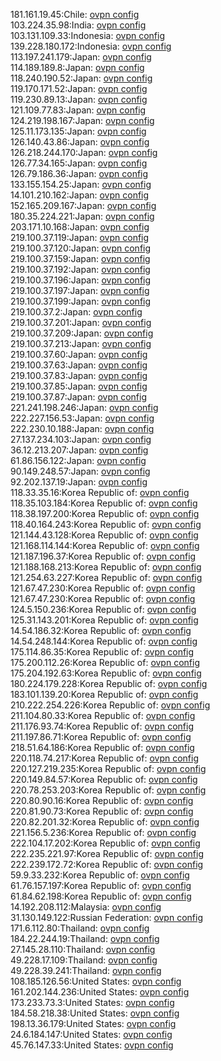 181.161.19.45:Chile: [ovpn config](vpn/181_161_19_45.ovpn)  
103.224.35.98:India: [ovpn config](vpn/103_224_35_98.ovpn)  
103.131.109.33:Indonesia: [ovpn config](vpn/103_131_109_33.ovpn)  
139.228.180.172:Indonesia: [ovpn config](vpn/139_228_180_172.ovpn)  
113.197.241.179:Japan: [ovpn config](vpn/113_197_241_179.ovpn)  
114.189.189.8:Japan: [ovpn config](vpn/114_189_189_8.ovpn)  
118.240.190.52:Japan: [ovpn config](vpn/118_240_190_52.ovpn)  
119.170.171.52:Japan: [ovpn config](vpn/119_170_171_52.ovpn)  
119.230.89.13:Japan: [ovpn config](vpn/119_230_89_13.ovpn)  
121.109.77.83:Japan: [ovpn config](vpn/121_109_77_83.ovpn)  
124.219.198.167:Japan: [ovpn config](vpn/124_219_198_167.ovpn)  
125.11.173.135:Japan: [ovpn config](vpn/125_11_173_135.ovpn)  
126.140.43.86:Japan: [ovpn config](vpn/126_140_43_86.ovpn)  
126.218.244.170:Japan: [ovpn config](vpn/126_218_244_170.ovpn)  
126.77.34.165:Japan: [ovpn config](vpn/126_77_34_165.ovpn)  
126.79.186.36:Japan: [ovpn config](vpn/126_79_186_36.ovpn)  
133.155.154.25:Japan: [ovpn config](vpn/133_155_154_25.ovpn)  
14.101.210.162:Japan: [ovpn config](vpn/14_101_210_162.ovpn)  
152.165.209.167:Japan: [ovpn config](vpn/152_165_209_167.ovpn)  
180.35.224.221:Japan: [ovpn config](vpn/180_35_224_221.ovpn)  
203.171.10.168:Japan: [ovpn config](vpn/203_171_10_168.ovpn)  
219.100.37.119:Japan: [ovpn config](vpn/219_100_37_119.ovpn)  
219.100.37.120:Japan: [ovpn config](vpn/219_100_37_120.ovpn)  
219.100.37.159:Japan: [ovpn config](vpn/219_100_37_159.ovpn)  
219.100.37.192:Japan: [ovpn config](vpn/219_100_37_192.ovpn)  
219.100.37.196:Japan: [ovpn config](vpn/219_100_37_196.ovpn)  
219.100.37.197:Japan: [ovpn config](vpn/219_100_37_197.ovpn)  
219.100.37.199:Japan: [ovpn config](vpn/219_100_37_199.ovpn)  
219.100.37.2:Japan: [ovpn config](vpn/219_100_37_2.ovpn)  
219.100.37.201:Japan: [ovpn config](vpn/219_100_37_201.ovpn)  
219.100.37.209:Japan: [ovpn config](vpn/219_100_37_209.ovpn)  
219.100.37.213:Japan: [ovpn config](vpn/219_100_37_213.ovpn)  
219.100.37.60:Japan: [ovpn config](vpn/219_100_37_60.ovpn)  
219.100.37.63:Japan: [ovpn config](vpn/219_100_37_63.ovpn)  
219.100.37.83:Japan: [ovpn config](vpn/219_100_37_83.ovpn)  
219.100.37.85:Japan: [ovpn config](vpn/219_100_37_85.ovpn)  
219.100.37.87:Japan: [ovpn config](vpn/219_100_37_87.ovpn)  
221.241.198.246:Japan: [ovpn config](vpn/221_241_198_246.ovpn)  
222.227.156.53:Japan: [ovpn config](vpn/222_227_156_53.ovpn)  
222.230.10.188:Japan: [ovpn config](vpn/222_230_10_188.ovpn)  
27.137.234.103:Japan: [ovpn config](vpn/27_137_234_103.ovpn)  
36.12.213.207:Japan: [ovpn config](vpn/36_12_213_207.ovpn)  
61.86.156.122:Japan: [ovpn config](vpn/61_86_156_122.ovpn)  
90.149.248.57:Japan: [ovpn config](vpn/90_149_248_57.ovpn)  
92.202.137.19:Japan: [ovpn config](vpn/92_202_137_19.ovpn)  
118.33.35.16:Korea Republic of: [ovpn config](vpn/118_33_35_16.ovpn)  
118.35.103.184:Korea Republic of: [ovpn config](vpn/118_35_103_184.ovpn)  
118.38.197.200:Korea Republic of: [ovpn config](vpn/118_38_197_200.ovpn)  
118.40.164.243:Korea Republic of: [ovpn config](vpn/118_40_164_243.ovpn)  
121.144.43.128:Korea Republic of: [ovpn config](vpn/121_144_43_128.ovpn)  
121.168.114.144:Korea Republic of: [ovpn config](vpn/121_168_114_144.ovpn)  
121.187.196.37:Korea Republic of: [ovpn config](vpn/121_187_196_37.ovpn)  
121.188.168.213:Korea Republic of: [ovpn config](vpn/121_188_168_213.ovpn)  
121.254.63.227:Korea Republic of: [ovpn config](vpn/121_254_63_227.ovpn)  
121.67.47.230:Korea Republic of: [ovpn config](vpn/121_67_47_230.ovpn)  
121.67.47.230:Korea Republic of: [ovpn config](vpn/121_67_47_230.ovpn)  
124.5.150.236:Korea Republic of: [ovpn config](vpn/124_5_150_236.ovpn)  
125.31.143.201:Korea Republic of: [ovpn config](vpn/125_31_143_201.ovpn)  
14.54.186.32:Korea Republic of: [ovpn config](vpn/14_54_186_32.ovpn)  
14.54.248.144:Korea Republic of: [ovpn config](vpn/14_54_248_144.ovpn)  
175.114.86.35:Korea Republic of: [ovpn config](vpn/175_114_86_35.ovpn)  
175.200.112.26:Korea Republic of: [ovpn config](vpn/175_200_112_26.ovpn)  
175.204.192.63:Korea Republic of: [ovpn config](vpn/175_204_192_63.ovpn)  
180.224.179.228:Korea Republic of: [ovpn config](vpn/180_224_179_228.ovpn)  
183.101.139.20:Korea Republic of: [ovpn config](vpn/183_101_139_20.ovpn)  
210.222.254.226:Korea Republic of: [ovpn config](vpn/210_222_254_226.ovpn)  
211.104.80.33:Korea Republic of: [ovpn config](vpn/211_104_80_33.ovpn)  
211.176.93.74:Korea Republic of: [ovpn config](vpn/211_176_93_74.ovpn)  
211.197.86.71:Korea Republic of: [ovpn config](vpn/211_197_86_71.ovpn)  
218.51.64.186:Korea Republic of: [ovpn config](vpn/218_51_64_186.ovpn)  
220.118.74.217:Korea Republic of: [ovpn config](vpn/220_118_74_217.ovpn)  
220.127.219.235:Korea Republic of: [ovpn config](vpn/220_127_219_235.ovpn)  
220.149.84.57:Korea Republic of: [ovpn config](vpn/220_149_84_57.ovpn)  
220.78.253.203:Korea Republic of: [ovpn config](vpn/220_78_253_203.ovpn)  
220.80.90.16:Korea Republic of: [ovpn config](vpn/220_80_90_16.ovpn)  
220.81.90.73:Korea Republic of: [ovpn config](vpn/220_81_90_73.ovpn)  
220.82.201.32:Korea Republic of: [ovpn config](vpn/220_82_201_32.ovpn)  
221.156.5.236:Korea Republic of: [ovpn config](vpn/221_156_5_236.ovpn)  
222.104.17.202:Korea Republic of: [ovpn config](vpn/222_104_17_202.ovpn)  
222.235.221.97:Korea Republic of: [ovpn config](vpn/222_235_221_97.ovpn)  
222.239.172.72:Korea Republic of: [ovpn config](vpn/222_239_172_72.ovpn)  
59.9.33.232:Korea Republic of: [ovpn config](vpn/59_9_33_232.ovpn)  
61.76.157.197:Korea Republic of: [ovpn config](vpn/61_76_157_197.ovpn)  
61.84.62.198:Korea Republic of: [ovpn config](vpn/61_84_62_198.ovpn)  
14.192.208.112:Malaysia: [ovpn config](vpn/14_192_208_112.ovpn)  
31.130.149.122:Russian Federation: [ovpn config](vpn/31_130_149_122.ovpn)  
171.6.112.80:Thailand: [ovpn config](vpn/171_6_112_80.ovpn)  
184.22.244.19:Thailand: [ovpn config](vpn/184_22_244_19.ovpn)  
27.145.28.110:Thailand: [ovpn config](vpn/27_145_28_110.ovpn)  
49.228.17.109:Thailand: [ovpn config](vpn/49_228_17_109.ovpn)  
49.228.39.241:Thailand: [ovpn config](vpn/49_228_39_241.ovpn)  
108.185.126.56:United States: [ovpn config](vpn/108_185_126_56.ovpn)  
161.202.144.236:United States: [ovpn config](vpn/161_202_144_236.ovpn)  
173.233.73.3:United States: [ovpn config](vpn/173_233_73_3.ovpn)  
184.58.218.38:United States: [ovpn config](vpn/184_58_218_38.ovpn)  
198.13.36.179:United States: [ovpn config](vpn/198_13_36_179.ovpn)  
24.6.184.147:United States: [ovpn config](vpn/24_6_184_147.ovpn)  
45.76.147.33:United States: [ovpn config](vpn/45_76_147_33.ovpn)  
